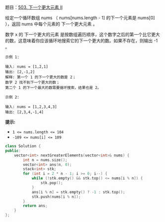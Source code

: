 题目：[503. 下一个更大元素 II](https://leetcode.cn/problems/next-greater-element-ii/)

给定一个循环数组 nums （ nums[nums.length - 1] 的下一个元素是 nums[0] ），返回 nums 中每个元素的 下一个更大元素 。

数字 x 的 下一个更大的元素 是按数组遍历顺序，这个数字之后的第一个比它更大的数，这意味着你应该循环地搜索它的下一个更大的数。如果不存在，则输出 -1 。

```
示例 1:

输入: nums = [1,2,1]
输出: [2,-1,2]
解释: 第一个 1 的下一个更大的数是 2；
数字 2 找不到下一个更大的数； 
第二个 1 的下一个最大的数需要循环搜索，结果也是 2。

示例 2:

输入: nums = [1,2,3,4,3]
输出: [2,3,4,-1,4]
```

**提示:**

- `1 <= nums.length <= 104`
- `-109 <= nums[i] <= 109`



```cpp
class Solution {
public:
    vector<int> nextGreaterElements(vector<int>& nums) {
        int n = nums.size();
        vector<int> ans(n, 0);
        stack<int> stk;
        for (int i = 2 * n - 1; i >= 0; i--) {
            while (!stk.empty() && stk.top() <= nums[i % n]) {
                stk.pop();
            }
            ans[i % n] = stk.empty() ? -1 : stk.top();
            stk.push(nums[i % n]);
        }
        return ans;
    }
};
```